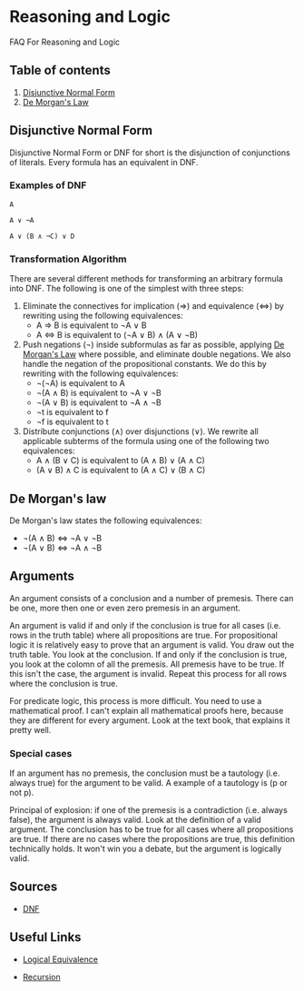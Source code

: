 # Reasoning and Logic
FAQ For Reasoning and Logic
## Table of contents
1. [Disjunctive Normal Form](disjunctive-normal-form)
2. [De Morgan's Law](de-morgans-law)



## Disjunctive Normal Form
Disjunctive Normal Form or DNF for short is the disjunction of conjunctions of literals. Every formula has an equivalent in DNF.

### Examples of DNF
```
A 
	
A ∨ ¬A
	
A ∨ (B ∧ ¬C) ∨ D
```	

### Transformation Algorithm
There are several different methods for transforming an arbitrary formula into DNF. The following is one of the simplest with three steps:

1. Eliminate the connectives for implication (⇒) and equivalence (⇔) by rewriting using the following equivalences:
    * A ⇒ B is equivalent to ¬A ∨ B
    * A ⇔ B is equivalent to (¬A ∨ B) ∧ (A ∨ ¬B)
2. Push negations (¬) inside subformulas as far as possible, applying [De Morgan's Law](de-morgans-law) where possible, and eliminate double negations. We also handle the negation of the propositional constants. We do this by rewriting with the following equivalences: 
    * ¬(¬A) is equivalent to A
    * ¬(A ∧ B) is equivalent to ¬A ∨ ¬B
    * ¬(A ∨ B) is equivalent to ¬A ∧ ¬B
    * ¬t is equivalent to f
    * ¬f is equivalent to t
3. Distribute conjunctions (∧) over disjunctions (∨). We rewrite all applicable subterms of the formula using one of the following two equivalences:
    * A ∧ (B ∨ C) is equivalent to (A ∧ B) ∨ (A ∧ C)
    * (A ∨ B) ∧ C is equivalent to (A ∧ C) ∨ (B ∧ C)

## De Morgan's law
De Morgan's law states the following equivalences:
*   ¬(A ∧ B) ⇔ ¬A ∨ ¬B
*   ¬(A ∨ B) ⇔ ¬A ∧ ¬B

## Arguments
An argument consists of a conclusion and a number of premesis. There can be one, more then one or even zero premesis in an argument. 

An argument is valid if and only if the conclusion is true for all cases (i.e. rows in the truth table) where all propositions are true. For propositional logic it is relatively easy to prove that an argument is valid. You draw out the truth table. You look at the conclusion. If and only if the conclusion is true, you look at the colomn of all the premesis. All premesis have to be true. If this isn't the case, the argument is invalid. Repeat this process for all rows where the conclusion is true. 

For predicate logic, this process is more difficult. You need to use a mathematical proof. I can't explain all mathematical proofs here, because they are different for every argument. Look at the text book, that explains it pretty well.

### Special cases

If an argument has no premesis, the conclusion must be a tautology (i.e. always true) for the argument to be valid. A example of a tautology is (p or not p).

Principal of explosion: if one of the premesis is a contradiction (i.e. always false), the argument is always valid. Look at the definition of a valid argument. The conclusion has to be true for all cases where all propositions are true. If there are no cases where the propositions are true, this definition technically holds. It won't win you a debate, but the argument is logically valid.


## Sources
* [DNF](http://www.barrywatson.se/cl/cl_dnf.html)

## Useful Links
* [Logical Equivalence](https://en.wikipedia.org/wiki/Logical_equivalence)

* [Recursion](https://en.wikipedia.org/wiki/Recursion#In_mathematics)
